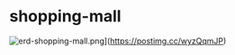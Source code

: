 # shopping-mall

![erd-shopping-mall.png](https://i.postimg.cc/B6LYC5vq/erd-shopping-mall.png)](https://postimg.cc/wyzQqmJP)
